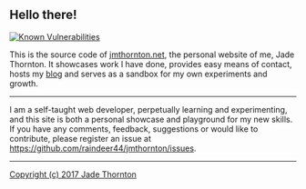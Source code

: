 ## Hello there!

[![Known Vulnerabilities](https://snyk.io/test/github/raindeer44/jmthornton/badge.svg)](https://snyk.io/test/github/raindeer44/jmthornton)

This is the source code of [jmthornton.net](http://jmthornton.net), the
personal website of me, Jade Thornton. It showcases work I have done, provides
easy means of contact, hosts my [blog](https://blog.jmthornton.net)
and serves as a sandbox for my own experiments and growth.

---

I am a self-taught web developer, perpetually learning and experimenting, and this site is both a personal showcase and playground for my new skills. If you have any comments, feedback, suggestions or would like to contribute, please register an issue at <https://github.com/raindeer44/jmthornton/issues>.

---

[Copyright (c) 2017 Jade Thornton](https://jmthornton.net/LICENSE)

